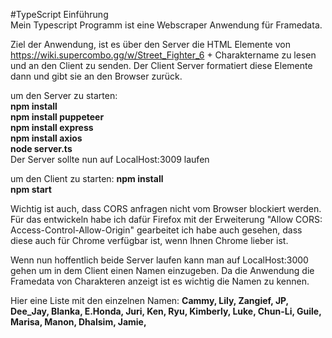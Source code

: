 #TypeScript Einführung   
Mein Typescript Programm ist eine Webscraper Anwendung für Framedata.

Ziel der Anwendung, ist es über den Server die HTML Elemente von https://wiki.supercombo.gg/w/Street_Fighter_6 + Charaktername zu lesen und an den Client zu senden.
Der Client Server formatiert diese Elemente dann und gibt sie an den Browser zurück.

um den Server zu starten:  
**npm install**  
**npm install puppeteer**  
**npm install express**  
**npm install axios**  
**node server.ts**  
Der Server sollte nun auf LocalHost:3009 laufen

um den Client zu starten:
**npm install**  
**npm start**  

Wichtig ist auch, dass CORS anfragen nicht vom Browser blockiert werden. Für das entwickeln habe ich dafür Firefox mit der Erweiterung "Allow CORS: Access-Control-Allow-Origin" gearbeitet ich habe auch gesehen, dass diese auch für Chrome verfügbar ist, wenn Ihnen Chrome lieber ist.

Wenn nun hoffentlich beide Server laufen kann man auf LocalHost:3000 gehen um in dem Client einen Namen einzugeben. Da die Anwendung die Framedata von Charakteren anzeigt ist es wichtig die Namen zu kennen.

Hier eine Liste mit den einzelnen Namen: 
**Cammy, Lily, Zangief, JP, Dee_Jay, Blanka, E.Honda, Juri, Ken, Ryu, Kimberly, Luke, Chun-Li, Guile, Marisa, Manon, Dhalsim, Jamie,**

